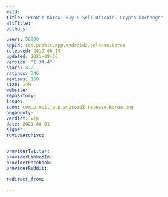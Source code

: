 ```yaml
---
wsId: 
title: "ProBit Korea: Buy & Sell Bitcoin. Crypto Exchange"
altTitle: 
authors:

users: 50000
appId: com.probit.app.android2.release.korea
released: 2019-06-19
updated: 2021-08-26
version: "1.34.4"
stars: 4.2
ratings: 346
reviews: 168
size: 14M
website: 
repository: 
issue: 
icon: com.probit.app.android2.release.korea.png
bugbounty: 
verdict: wip
date: 2021-08-01
signer: 
reviewArchive:


providerTwitter: 
providerLinkedIn: 
providerFacebook: 
providerReddit: 

redirect_from:

---
```



